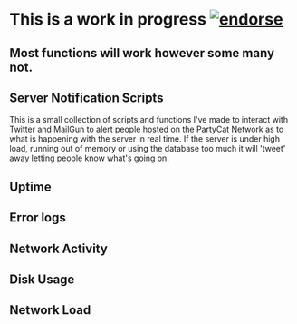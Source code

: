# This is a work in progress  [![endorse](http://api.coderwall.com/jcode/endorse.png)](http://coderwall.com/jcode)
## Most functions will work however some many not.


Server Notification Scripts
-------
This is a small collection of scripts and functions I've made to interact with Twitter and MailGun to alert people hosted on the PartyCat Network as to what is happening with the server in real time.
If the server is under high load, running out of memory or using the database too much it will 'tweet' away letting people know what's going on.




Uptime
-------


Error logs
-------


Network Activity
-------


Disk Usage
-------


Network Load
-------

